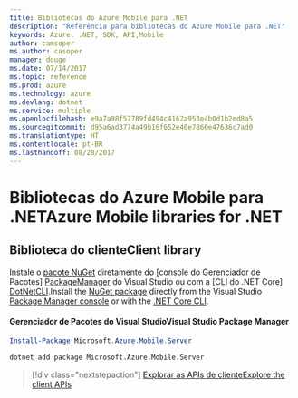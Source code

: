 ```yaml
---
title: Bibliotecas do Azure Mobile para .NET
description: "Referência para bibliotecas do Azure Mobile para .NET"
keywords: Azure, .NET, SDK, API,Mobile
author: camsoper
ms.author: casoper
manager: douge
ms.date: 07/14/2017
ms.topic: reference
ms.prod: azure
ms.technology: azure
ms.devlang: dotnet
ms.service: multiple
ms.openlocfilehash: e9a7a98f57789fd494c4162a953e4b0d1b2ed8a5
ms.sourcegitcommit: d95a6ad3774a49b16f652e40e7860e47636c7ad0
ms.translationtype: HT
ms.contentlocale: pt-BR
ms.lasthandoff: 08/28/2017
---
```

# <a name="azure-mobile-libraries-for-net"></a><span data-ttu-id="fbe7a-104">Bibliotecas do Azure Mobile para .NET</span><span class="sxs-lookup"><span data-stu-id="fbe7a-104">Azure Mobile libraries for .NET</span></span>

## <a name="client-library"></a><span data-ttu-id="fbe7a-105">Biblioteca do cliente</span><span class="sxs-lookup"><span data-stu-id="fbe7a-105">Client library</span></span>

<span data-ttu-id="fbe7a-106">Instale o [pacote NuGet](https://www.nuget.org/packages/Microsoft.Azure.Mobile.Server) diretamente do [console do Gerenciador de Pacotes] [ PackageManager] do Visual Studio ou com a [CLI do .NET Core] [DotNetCLI].</span><span class="sxs-lookup"><span data-stu-id="fbe7a-106">Install the [NuGet package](https://www.nuget.org/packages/Microsoft.Azure.Mobile.Server) directly from the Visual Studio [Package Manager console][PackageManager] or with the [.NET Core CLI][DotNetCLI].</span></span>

#### <a name="visual-studio-package-manager"></a><span data-ttu-id="fbe7a-107">Gerenciador de Pacotes do Visual Studio</span><span class="sxs-lookup"><span data-stu-id="fbe7a-107">Visual Studio Package Manager</span></span>

```powershell
Install-Package Microsoft.Azure.Mobile.Server
```

```bash
dotnet add package Microsoft.Azure.Mobile.Server
```

> [!div class="nextstepaction"]
> [<span data-ttu-id="fbe7a-108">Explorar as APIs de cliente</span><span class="sxs-lookup"><span data-stu-id="fbe7a-108">Explore the client APIs</span></span>](/dotnet/api/overview/azure/mobileapps/client)




[PackageManager]: https://docs.microsoft.com/nuget/tools/package-manager-console
[DotNetCLI]: https://docs.microsoft.com/en-us/dotnet/core/tools/dotnet-add-package
